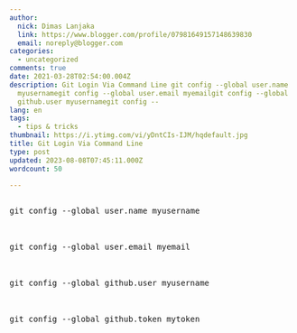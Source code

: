 ```yaml
---
author:
  nick: Dimas Lanjaka
  link: https://www.blogger.com/profile/07981649157148639830
  email: noreply@blogger.com
categories:
  - uncategorized
comments: true
date: 2021-03-28T02:54:00.004Z
description: Git Login Via Command Line git config --global user.name
  myusernamegit config --global user.email myemailgit config --global
  github.user myusernamegit config --
lang: en
tags:
  - tips & tricks
thumbnail: https://i.ytimg.com/vi/yDntCIs-IJM/hqdefault.jpg
title: Git Login Via Command Line
type: post
updated: 2023-08-08T07:45:11.000Z
wordcount: 50

---
```


<pre class="test"><br>git config --global user.name myusername
<br>
<br>git config --global user.email myemail
<br>
<br>git config --global github.user myusername
<br>
<br>git config --global github.token mytoken
<br></pre>

 <div class="separator" style="clear: both;"><a href="https://i.ytimg.com/vi/yDntCIs-IJM/hqdefault.jpg" style="display: block; padding: 1em 0; text-align: center; " rel="noopener noreferer nofollow"><img alt="" border="0" data-original-height="360" data-original-width="480" src="https://i.ytimg.com/vi/yDntCIs-IJM/hqdefault.jpg"></a></div>